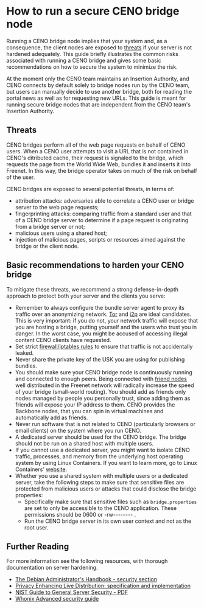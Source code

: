 # How to run a secure CENO bridge node

Running a CENO bridge node implies that your system and, as a consequence, the
client nodes are exposed to [threats](../doc/threatModel.md#4-threats) if
your server is not hardened adequately.  This guide briefly illustrates the
common risks associated with running a CENO bridge and gives some basic
recommendations on how to secure the system to minimize the risk.

At the moment only the CENO team maintains an Insertion Authority, and CENO
connects by default solely to bridge nodes run by the CENO team, but users can
manually decide to use another bridge, both for reading the portal news as well
as for requesting new URLs. This guide is meant for running secure bridge nodes
that are independent from the CENO team's Insertion Authority.

## Threats

CENO bridges perform all of the web page requests on behalf of CENO users. When
a CENO user attempts to visit a URL that is not contained in CENO's ditributed
cache, their request is signaled to the bridge, which requests the page from the
World Wide Web, bundles it and inserts it into Freenet. In this way, the bridge
operator takes on much of the risk on behalf of the user.

CENO bridges are exposed to several potential threats, in terms of:

* attribution attacks: adversaries able to correlate a CENO user or bridge
  server to the web page requests;
* fingerprinting attacks: comparing traffic from a standard user and that of a
  CENO bridge server to determine if a page request is originating from a bridge server or not;
* malicious users using a shared host;
* injection of malicious pages, scripts or resources aimed against the bridge or the client node. 

## Basic recommendations to harden your CENO bridge

To mitigate these threats, we recommend a strong defense-in-depth approach to
protect both your server and the clients you serve:

* Remember to always configure the bundle server agent to proxy its traffic over
  an anonymizing network. [Tor](https://www.torproject.org) and
  [i2p](https://geti2p.net) are ideal candidates. This is very important: if you
  do not, your network traffic will expose that you are hosting a bridge,
  putting yourself and the users who trust you in danger. In the worst case, you
  might be accused of accessing illegal content CENO clients have requested.
* Set strict [firewall/iptables
  rules](https://www.debian.org/doc/manuals/debian-handbook/sect.firewall-packet-filtering.en.html)
  to ensure that traffic is not accidentally leaked.
* Never share the private key of the USK you are using for publishing
  bundles.
* You should make sure your CENO bridge node is continuously running and
  connected to enough peers. Being connected with [friend
  nodes](https://wiki.freenetproject.org/Configuring_Freenet#Connecting_to_the_Darknet)
  well distributed in the Freenet network will radically increase the speed of
  your bridge (small-world routing). You should add as friends only nodes
  managed by people you personally trust, since adding them as friends will
  expose your IP address to them. CENO provides the Backbone nodes, that you can
  spin in virtual machines and automatically add as friends.
* Never run software that is not related to CENO (particularly browsers or email
  clients) on the system where you run CENO.
* A dedicated server should be used for the CENO bridge. The bridge should not
  be run on a shared host with multiple users.
* If you cannot use a dedicated server, you might want to isolate CENO traffic,
  processes, and memory from the underlying host operating system by using Linux
  Containers. If you want to learn more, go to Linux Containers'
  [website](https://linuxcontainers.org).
* Whether you use a shared system with multiple users or a dedicated server,
  take the following steps to make sure that sensitive files are protected from
  malicious users or attacks that could disclose the bridge properties:
	* Specifically make sure that sensitive files such as
	  `bridge.properties` are set to only be accessible to the CENO
	  application. These permissions should be 0600 or -rw-------- .
	* Run the CENO bridge server in its own user context and not as the root
	  user.

## Further Reading

For more information see the following resources, with thorough documentation on
server hardening.

* [The Debian Administrator's Handbook - security
  section](https://www.debian.org/doc/manuals/debian-handbook/security.en.html)
* [Privacy Enhancing Live Distribution: specification and
  implementation](https://tails.boum.org/contribute/design)
* [NIST Guide to General Server Security -
  PDF](http://csrc.nist.gov/publications/nistpubs/800-123/SP800-123.pdf)
* [Whonix Advanced security
  guide](https://www.whonix.org/wiki/Advanced_Security_Guide)

